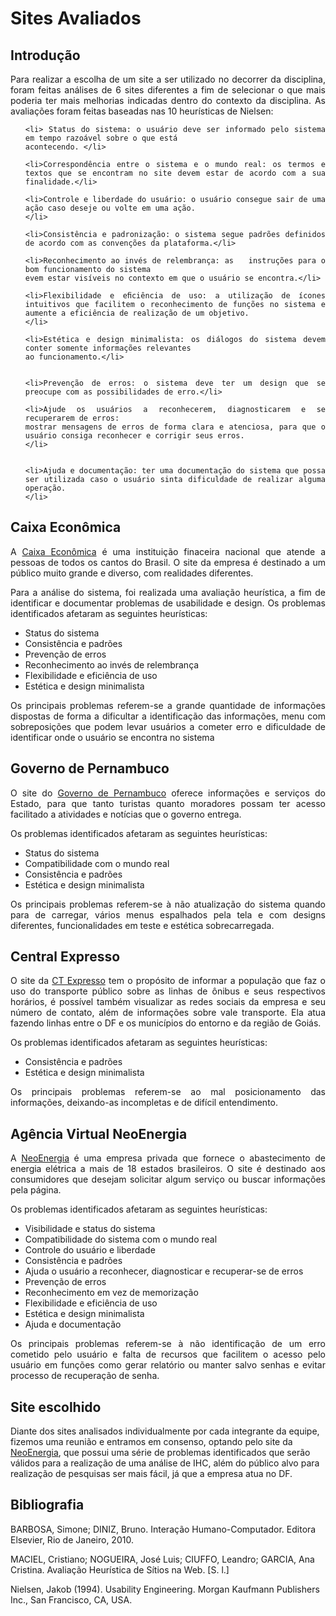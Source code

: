 # Sites Avaliados
## Introdução

<div style="text-align: justify">
  <p>Para realizar a escolha de um site a ser utilizado no decorrer da disciplina, foram feitas análises de 6 sites diferentes a fim de selecionar o que mais poderia ter mais melhorias indicadas dentro do contexto da disciplina. As avaliações foram feitas baseadas nas 10 heurísticas de Nielsen:</p>

  <ol>

    <li> Status do sistema: o usuário deve ser informado pelo sistema em tempo razoável sobre o que está
    acontecendo. </li>

    <li>Correspondência entre o sistema e o mundo real: os termos e textos que se encontram no site devem estar de acordo com a sua finalidade.</li>

    <li>Controle e liberdade do usuário: o usuário consegue sair de uma ação caso deseje ou volte em uma ação.
    </li>

    <li>Consistência e padronização: o sistema segue padrões definidos de acordo com as convenções da plataforma.</li>

    <li>Reconhecimento ao invés de relembrança: as   instruções para o bom funcionamento do sistema
    evem estar visíveis no contexto em que o usuário se encontra.</li>

    <li>Flexibilidade e eﬁciência de uso: a utilização de ícones intuitivos que facilitem o reconhecimento de funções no sistema e aumente a eficiência de realização de um objetivo. 
    </li>

    <li>Estética e design minimalista: os diálogos do sistema devem conter somente informações relevantes
    ao funcionamento.</li>


    <li>Prevenção de erros: o sistema deve ter um design que se preocupe com as possibilidades de erro.</li>

    <li>Ajude os usuários a reconhecerem, diagnosticarem e se recuperarem de erros:
    mostrar mensagens de erros de forma clara e atenciosa, para que o usuário consiga reconhecer e corrigir seus erros.
    </li>


    <li>Ajuda e documentação: ter uma documentação do sistema que possa ser utilizada caso o usuário sinta dificuldade de realizar alguma operação.
    </li>

    
  </ol>
</div>

## Caixa Econômica

<div style="text-align: justify">
<p>A <a href="https://www.caixa.gov.br/Paginas/home-caixa.aspx">Caixa Econômica</a> é uma instituição finaceira nacional que atende a pessoas de todos os cantos do Brasil. O site da empresa é destinado a um público muito grande e diverso, com realidades diferentes. </p>


<p>Para a análise do sistema, foi realizada uma avaliação heurística, a fim de identificar e documentar problemas de usabilidade e design. Os problemas identificados afetaram as seguintes heurísticas:</p>
<ul>
  <li>Status do sistema</li>
  <li>Consistência e padrões</li>
  <li>Prevenção de erros</li>
  <li>Reconhecimento ao invés de relembrança</li>
  <li>Flexibilidade e eficiência de uso</li>
  <li>Estética e design minimalista</li>
</ul>

<p>Os principais problemas referem-se a grande quantidade de informações dispostas de forma a dificultar a identificação das informações, menu com sobreposições que podem levar usuários a cometer erro e dificuldade de identificar onde o usuário se encontra no sistema</p>
</div>


## Governo de Pernambuco
<div style="text-align: justify">
<p>O site do <a href="https://www.pe.gov.br"> Governo de Pernambuco</a> oferece informações e serviços do Estado, para que tanto turistas quanto moradores possam ter acesso facilitado a atividades e notícias que o governo entrega.</p>


<p> Os problemas identificados afetaram as seguintes heurísticas:</p>

<ul>
  <li>Status do sistema</li>
  <li>Compatibilidade com o mundo real</li>
  <li>Consistência e padrões</li>
  <li>Estética e design minimalista</li>
</ul>

<p>Os principais problemas referem-se à não atualização do sistema quando para de carregar, vários menus espalhados pela tela e com designs diferentes, funcionalidades em teste e estética sobrecarregada.</p>



</div>

## Central Expresso
<div style="text-align: justify">
  <p>O site da <a href="https://www.centralexpresso.com/">CT Expresso</a> tem o propósito de informar a população que faz o uso do
transporte público sobre as linhas de ônibus e seus respectivos horários, é possível também visualizar as redes sociais da empresa e seu número de contato, além de informações sobre vale transporte. Ela atua fazendo linhas entre o DF e os municípios do entorno e da região de Goiás. </p>

<p> Os problemas identificados afetaram as seguintes heurísticas:</p>
<ul>
  <li>Consistência e padrões</li>
  <li>Estética e design minimalista</li>
</ul>

<p>Os principais problemas referem-se ao mal posicionamento das informações, deixando-as incompletas e de difícil entendimento.</p>


</div>

## Agência Virtual NeoEnergia
<div style="text-align: justify">

<p>A <a href="https://agenciavirtual.neoenergiabrasilia.com.br/">NeoEnergia</a> é uma empresa privada que fornece o abastecimento de energia elétrica a mais de 18 estados brasileiros. O site é destinado aos consumidores que desejam solicitar algum serviço ou buscar informações pela página. </p>

<p> Os problemas identificados afetaram as seguintes heurísticas:</p>
<ul>
  <li>Visibilidade e status do sistema</li>
  <li>Compatibilidade do sistema com o mundo real </li>
  <li>Controle do usuário e liberdade</li>
  <li>Consistência e padrões</li>
  <li>Ajuda o usuário a reconhecer, diagnosticar e recuperar-se de erros</li>
  <li>Prevenção de erros</li>
  <li>Reconhecimento em vez de memorização</li>
  <li>Flexibilidade e eficiência de uso</li>
  <li>Estética e design minimalista</li>
  <li>Ajuda e documentação</li>
</ul>

<p>Os principais problemas referem-se à não identificação de um erro cometido pelo usuário e falta de recursos que facilitem o acesso pelo usuário em funções como gerar relatório ou manter salvo senhas e evitar processo de recuperação de senha.</p>

</div>

## Site escolhido

Diante dos sites analisados individualmente por cada integrante da equipe, fizemos uma reunião e entramos em consenso, optando pelo site da [NeoEnergia](https://agenciavirtual.neoenergiabrasilia.com.br/), que possui uma série de problemas identificados que serão válidos para a realização de uma análise de IHC, além do público alvo para realização de pesquisas ser mais fácil, já que a empresa atua no DF.

## Bibliografia

<p>BARBOSA, Simone; DINIZ, Bruno. Interação Humano-Computador. Editora Elsevier, Rio de Janeiro, 2010.</p>
<p>MACIEL, Cristiano; NOGUEIRA, José Luis; CIUFFO, Leandro; GARCIA, Ana Cristina. Avaliação
Heurística de Sítios na Web. [S. l.]</p>
<p>Nielsen, Jakob (1994). Usability Engineering. Morgan Kaufmann Publishers Inc., San
Francisco, CA, USA.</p>